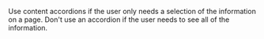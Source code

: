 <p class="abstract">Use content accordions if the user only needs a selection of the information on a page. Don't use an accordion if the user needs to see all of the information.
